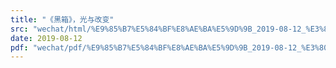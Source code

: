 ```yaml
---
title: "《黑箱》，光与改变"
src: "wechat/html/%E9%85%B7%E5%84%BF%E8%AE%BA%E5%9D%9B_2019-08-12_%E3%80%8A%E9%BB%91%E7%AE%B1%E3%80%8B%EF%BC%8C%E5%85%89%E4%B8%8E%E6%94%B9%E5%8F%98.html"
date: 2019-08-12
pdf: "wechat/pdf/%E9%85%B7%E5%84%BF%E8%AE%BA%E5%9D%9B_2019-08-12_%E3%80%8A%E9%BB%91%E7%AE%B1%E3%80%8B%EF%BC%8C%E5%85%89%E4%B8%8E%E6%94%B9%E5%8F%98.pdf"
---
```

